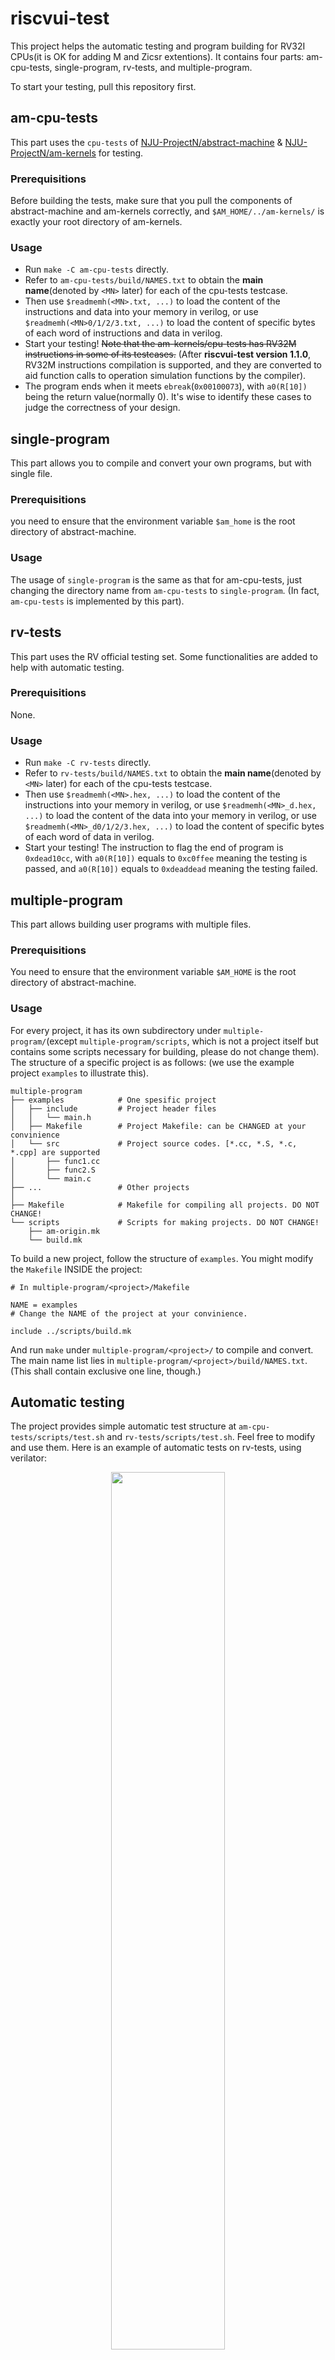 # riscvui-test

This project helps the automatic testing and program building for RV32I CPUs(it is OK for adding M and Zicsr extentions). It contains four parts: am-cpu-tests, single-program, rv-tests, and multiple-program.

To start your testing, pull this repository first.

## am-cpu-tests

This part uses the `cpu-tests` of [NJU-ProjectN/abstract-machine](https://github.com/NJU-ProjectN/abstract-machine) & [NJU-ProjectN/am-kernels](https://github.com/NJU-ProjectN/am-kernels) for testing.

### Prerequisitions

Before building the tests, make sure that you pull the components of abstract-machine and am-kernels correctly, and `$AM_HOME/../am-kernels/` is exactly your root directory of am-kernels.

### Usage

- Run `make -C am-cpu-tests` directly.
- Refer to `am-cpu-tests/build/NAMES.txt` to obtain the **main name**(denoted by `<MN>` later) for each of the cpu-tests testcase.
- Then use `$readmemh(<MN>.txt, ...)` to load the content of the instructions and data into your memory in verilog, or use `$readmemh(<MN>0/1/2/3.txt, ...)` to load the content of specific bytes of each word of instructions and data in verilog.
- Start your testing! ~~Note that the am-kernels/cpu-tests has RV32M instructions in some of its testcases.~~ (After **riscvui-test version 1.1.0**, RV32M instructions compilation is supported, and they are converted to aid function calls to operation simulation functions by the compiler).
- The program ends when it meets `ebreak`(`0x00100073`), with `a0(R[10])` being the return value(normally 0). It's wise to identify these cases to judge the correctness of your design.

## single-program

This part allows you to compile and convert your own programs, but with single file.

### Prerequisitions

you need to ensure that the environment variable `$am_home` is the root directory of abstract-machine.

### Usage

The usage of `single-program` is the same as that for am-cpu-tests, just changing the directory name from `am-cpu-tests` to `single-program`. (In fact, `am-cpu-tests` is implemented by this part).


## rv-tests

This part uses the RV official testing set. Some functionalities are added to help with automatic testing.

### Prerequisitions

None.

### Usage

- Run `make -C rv-tests` directly.
- Refer to `rv-tests/build/NAMES.txt` to obtain the **main name**(denoted by `<MN>` later) for each of the cpu-tests testcase.
- Then use `$readmemh(<MN>.hex, ...)` to load the content of the instructions into your memory in verilog, or use `$readmemh(<MN>_d.hex, ...)` to load the content of the data into your memory in verilog, or use `$readmemh(<MN>_d0/1/2/3.hex, ...)` to load the content of specific bytes of each word of data in verilog.
- Start your testing! The instruction to flag the end of program is `0xdead10cc`, with `a0(R[10])` equals to `0xc0ffee` meaning the testing is passed, and `a0(R[10])` equals to `0xdeaddead` meaning the testing failed.

## multiple-program

This part allows building user programs with multiple files. 

### Prerequisitions

You need to ensure that the environment variable `$AM_HOME` is the root directory of abstract-machine.

### Usage

For every project, it has its own subdirectory under `multiple-program/`(except `multiple-program/scripts`, which is not a project itself but contains some scripts necessary for building, please do not change them). The structure of a specific project is as follows: (we use the example project `examples` to illustrate this).

```
multiple-program
├── examples            # One spesific project
│   ├── include         # Project header files
│   │   └── main.h
│   ├── Makefile        # Project Makefile: can be CHANGED at your convinience
│   └── src             # Project source codes. [*.cc, *.S, *.c, *.cpp] are supported
│       ├── func1.cc
│       ├── func2.S
│       └── main.c
├── ...                 # Other projects
│
├── Makefile            # Makefile for compiling all projects. DO NOT CHANGE!
└── scripts             # Scripts for making projects. DO NOT CHANGE!
    ├── am-origin.mk
    └── build.mk
```

To build a new project, follow the structure of `examples`. You might modify the `Makefile` INSIDE the project:

```make
# In multiple-program/<project>/Makefile

NAME = examples
# Change the NAME of the project at your convinience.

include ../scripts/build.mk
```

And run `make` under `multiple-program/<project>/` to compile and convert. The main name list lies in `multiple-program/<project>/build/NAMES.txt`. (This shall contain exclusive one line, though.)

## Automatic testing

The project provides simple automatic test structure at `am-cpu-tests/scripts/test.sh` and `rv-tests/scripts/test.sh`. Feel free to modify and use them. Here is an example of automatic tests on rv-tests, using verilator: 

<div align="center">
<img src="resources/pic1.png" width="60%"/>
</div>

